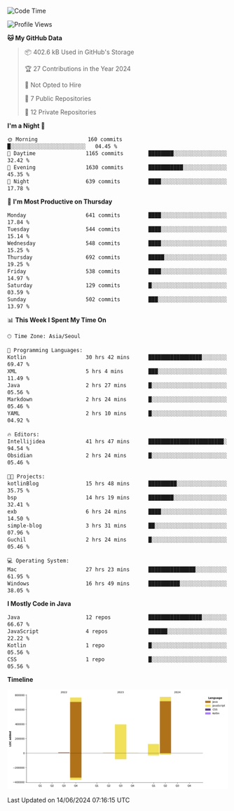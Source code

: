   <!--START_SECTION:waka-->
![Code Time](http://img.shields.io/badge/Code%20Time-365%20hrs%2022%20mins-blue)

![Profile Views](http://img.shields.io/badge/Profile%20Views-0-blue)

**🐱 My GitHub Data** 

> 📦 402.6 kB Used in GitHub's Storage 
 > 
> 🏆 27 Contributions in the Year 2024
 > 
> 🚫 Not Opted to Hire
 > 
> 📜 7 Public Repositories 
 > 
> 🔑 12 Private Repositories 
 > 
**I'm a Night 🦉** 

```text
🌞 Morning                160 commits         █░░░░░░░░░░░░░░░░░░░░░░░░   04.45 % 
🌆 Daytime                1165 commits        ████████░░░░░░░░░░░░░░░░░   32.42 % 
🌃 Evening                1630 commits        ███████████░░░░░░░░░░░░░░   45.35 % 
🌙 Night                  639 commits         ████░░░░░░░░░░░░░░░░░░░░░   17.78 % 
```
📅 **I'm Most Productive on Thursday** 

```text
Monday                   641 commits         ████░░░░░░░░░░░░░░░░░░░░░   17.84 % 
Tuesday                  544 commits         ████░░░░░░░░░░░░░░░░░░░░░   15.14 % 
Wednesday                548 commits         ████░░░░░░░░░░░░░░░░░░░░░   15.25 % 
Thursday                 692 commits         █████░░░░░░░░░░░░░░░░░░░░   19.25 % 
Friday                   538 commits         ████░░░░░░░░░░░░░░░░░░░░░   14.97 % 
Saturday                 129 commits         █░░░░░░░░░░░░░░░░░░░░░░░░   03.59 % 
Sunday                   502 commits         ███░░░░░░░░░░░░░░░░░░░░░░   13.97 % 
```


📊 **This Week I Spent My Time On** 

```text
🕑︎ Time Zone: Asia/Seoul

💬 Programming Languages: 
Kotlin                   30 hrs 42 mins      █████████████████░░░░░░░░   69.47 % 
XML                      5 hrs 4 mins        ███░░░░░░░░░░░░░░░░░░░░░░   11.49 % 
Java                     2 hrs 27 mins       █░░░░░░░░░░░░░░░░░░░░░░░░   05.56 % 
Markdown                 2 hrs 24 mins       █░░░░░░░░░░░░░░░░░░░░░░░░   05.46 % 
YAML                     2 hrs 10 mins       █░░░░░░░░░░░░░░░░░░░░░░░░   04.92 % 

🔥 Editors: 
Intellijidea             41 hrs 47 mins      ████████████████████████░   94.54 % 
Obsidian                 2 hrs 24 mins       █░░░░░░░░░░░░░░░░░░░░░░░░   05.46 % 

🐱‍💻 Projects: 
kotlinBlog               15 hrs 48 mins      █████████░░░░░░░░░░░░░░░░   35.75 % 
bsp                      14 hrs 19 mins      ████████░░░░░░░░░░░░░░░░░   32.41 % 
exb                      6 hrs 24 mins       ████░░░░░░░░░░░░░░░░░░░░░   14.50 % 
simple-blog              3 hrs 31 mins       ██░░░░░░░░░░░░░░░░░░░░░░░   07.96 % 
Guchil                   2 hrs 24 mins       █░░░░░░░░░░░░░░░░░░░░░░░░   05.46 % 

💻 Operating System: 
Mac                      27 hrs 23 mins      ███████████████░░░░░░░░░░   61.95 % 
Windows                  16 hrs 49 mins      ██████████░░░░░░░░░░░░░░░   38.05 % 
```

**I Mostly Code in Java** 

```text
Java                     12 repos            █████████████████░░░░░░░░   66.67 % 
JavaScript               4 repos             ██████░░░░░░░░░░░░░░░░░░░   22.22 % 
Kotlin                   1 repo              █░░░░░░░░░░░░░░░░░░░░░░░░   05.56 % 
CSS                      1 repo              █░░░░░░░░░░░░░░░░░░░░░░░░   05.56 % 
```



**Timeline**

![Lines of Code chart](https://raw.githubusercontent.com/mindongeon/mindongeon/master/assets/bar_graph.png)


 Last Updated on 14/06/2024 07:16:15 UTC
<!--END_SECTION:waka-->
